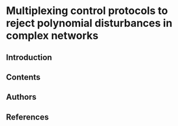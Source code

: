 # Multiplexing control protocols to reject polynomial disturbances in complex networks
## Introduction

## Contents

## Authors

## References
